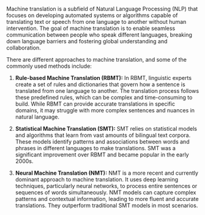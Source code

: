 Machine translation is a subfield of Natural Language Processing (NLP) that focuses on developing automated systems or algorithms capable of translating text or speech from one language to another without human intervention. The goal of machine translation is to enable seamless communication between people who speak different languages, breaking down language barriers and fostering global understanding and collaboration.

There are different approaches to machine translation, and some of the commonly used methods include:

1. **Rule-based Machine Translation (RBMT):** In RBMT, linguistic experts create a set of rules and dictionaries that govern how a sentence is translated from one language to another. The translation process follows these predefined rules, which can be complex and time-consuming to build. While RBMT can provide accurate translations in specific domains, it may struggle with more complex sentences and nuances in natural language.
    
2. **Statistical Machine Translation (SMT):** SMT relies on statistical models and algorithms that learn from vast amounts of bilingual text corpora. These models identify patterns and associations between words and phrases in different languages to make translations. SMT was a significant improvement over RBMT and became popular in the early 2000s.
    
3. **Neural Machine Translation (NMT):** NMT is a more recent and currently dominant approach to machine translation. It uses deep learning techniques, particularly neural networks, to process entire sentences or sequences of words simultaneously. NMT models can capture complex patterns and contextual information, leading to more fluent and accurate translations. They outperform traditional SMT models in most scenarios.